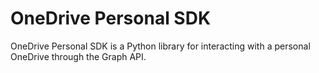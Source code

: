 # OneDrive Personal SDK

OneDrive Personal SDK is a Python library for interacting with a personal OneDrive through the Graph API.
